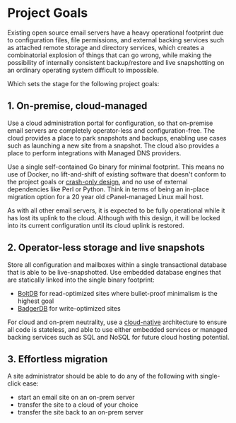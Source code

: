# Project Goals

Existing open source email servers have a heavy operational footprint due to configuration files, file permissions, and external backing services such as attached remote storage and directory services, which creates a combinatorial explosion of things that can go wrong, while making the possibility of internally consistent backup/restore and live snapshotting on an ordinary operating system difficult to impossible.

Which sets the stage for the following project goals:

## 1. On-premise, cloud-managed

Use a cloud administration portal for configuration, so that on-premise email servers are completely operator-less and configuration-free. The cloud provides a place to park snapshots and backups, enabling use cases such as launching a new site from a snapshot. The cloud also provides a place to perform integrations with Managed DNS providers.

Use a single self-contained Go binary for minimal footprint. This means no use of Docker, no lift-and-shift of existing software that doesn't conform to the project goals or [crash-only design](https://en.wikipedia.org/wiki/Crash-only_software), and no use of external dependencies like Perl or Python. Think in terms of being an in-place migration option for a 20 year old cPanel-managed Linux mail host.

As with all other email servers, it is expected to be fully operational while it has lost its uplink to the cloud. Although with this design, it will be locked into its current configuration until its cloud uplink is restored.

## 2. Operator-less storage and live snapshots

Store all configuration and mailboxes within a single transactional database that is able to be live-snapshotted. Use embedded database engines that are statically linked into the single binary footprint:

* [BoltDB](https://github.com/etcd-io/bbolt) for read-optimized sites where bullet-proof minimalism is the highest goal
* [BadgerDB](https://github.com/dgraph-io/badger) for write-optimized sites

For cloud and on-prem neutrality, use a [cloud-native](https://12factor.net) architecture to ensure all code is stateless, and able to use either embedded services or managed backing services such as SQL and NoSQL for future cloud hosting potential.

## 3. Effortless migration

A site administrator should be able to do any of the following with single-click ease:

* start an email site on an on-prem server
* transfer the site to a cloud of your choice
* transfer the site back to an on-prem server
